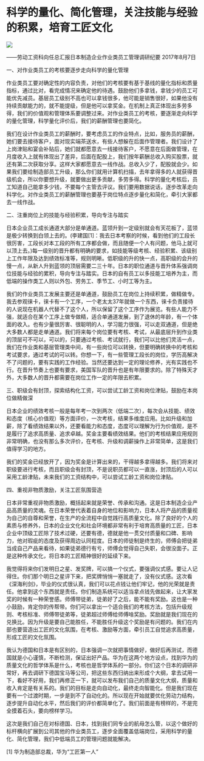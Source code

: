 # 科学的量化、简化管理，关注技能与经验的积累，培育工匠文化
<img class="pv" src="https://api.visitor.plantree.me/visitor-badge/pv?namespace=plantree.me&key=renzhengfei-speeches/科学的量化简化管理关注技能与经验的积累培育工匠文化.md">



——劳动工资科向任总汇报日本制造企业作业类员工管理调研纪要
2017年8月7日



一、对作业类员工的考核要逐步走向科学的量化管理

作业类员工要对确定性的内容负责，对他们的考核要有基于基线的量化指标和质量指标，通过比对，看完成情况来确定他的待遇。鼓励他们多拿钱，拿钱少的员工可能优先减员。基层员工级别不高也可以拿钱很多，他可能是销售很好，如果他没有持续贡献能力的，就不能提级，但是他可以拿奖金。在机制上真正体现出多劳多得，我们的价值观和管理体系要调整过来。对作业类员工的考核，要逐渐走向科学的量化管理，科学量化评价后，我们的薪酬管理也要简化。

我们在设计作业类员工的薪酬时，要考虑员工的作业特点，比如，服务员的薪酬，她们要去接待客户，面对现实端茶送水，有些人想躲在后面作管理者。我们设计了上岗津贴和宴会补贴后，她们就都愿意去一线接待客户，不愿意在后面做管理，在月度收入上就有体现出了差异，后面在配股上，我们按年薪酬总收入购买股票，就还有第二次获取分享。这样大家都愿意去一线作战。总收入少了，配股就会少。如果我们要给制造部员工升级，那么你们就用计算机扫描，去年拿得多的人就获得晋级机会，所以你要想升级，就要做出更多贡献，多劳多得。科学的量化考核后，员工知道自己能拿多少钱，不要每个主管去评议。我们要用数据说话，逐步改革走向科学化。对作业类员工的薪酬管理也要基于岗位特点逐步量化和简化，牵引大家都去一线作战。

二、注重岗位上的技能与经验积累，导向专注与踏实

日本企业员工成长通道大部分是单通道。蓝领升到一定级别就会有天花板了，蓝领是极少转换到白领上去的。(李建国[1]：我去日本考察的时候，看到他们的工段长很厉害，工段长对本工段的所有工序都会做，而且随便一个人有问题，他马上就可以顶上去。)每一级别的晋升都有明确的要求，如技能等级考核、经验积累、该级别上工作年限及达到绩效标准等，规则明晰。低职级的升的快一点，高职级的会升的慢一点，从新人升到蓝领的顶层需要二三十年。日本的职位通道与晋升体系强调岗位技能与经验的累积，导向专注与踏实。日本的自有员工以多技能工培养为主，而低端的操作类工人则以外包、劳务工、季节工、小时工等为主。

我们的作业类员工发展主要还是单通道，鼓励员工在岗位上持续积累，做精做专。我去参观徕卡，徕卡有一个工序，一个老太太37年就做一个东西，徕卡负责接待的人说现在机器人代替不了这个人，所以保留了这个工序作为展览。有些人能力不强，就适合在某个工序上做专做精，适合单通道发展，到了退休的年龄，有一个体面的收入。也有少量很厉害、很聪明的人，学习能力很强，可以走双通道，但是绝大多数人都是走单通道。我们将来每个岗位要有考核、考试，从最底层升到作业类的顶层可不可以，可以的，只要通过考核、考试就行，我们可以比他们灵活一点，我们在作业类和基层管理类中间，有一些岗位可以转换，但要明确转换中的考核和考试要求，通过考试的可以转。你想一下，有一些管理工段长的岗位，学历高解决不了问题的，要有实践的工作经验。当然还要达到一定的理论修养，光有实践也不行。在晋升节奏上也要有要求，美国军队的晋升也是有年限要求的。除了特殊天才外，大多数人的晋升都需要在岗位工作一定的年限去积累。

三、职级会有封顶，探索结构化工资，可以尝试工龄工资和岗位津贴，鼓励在本岗位做精做深

日本企业的绩效考核一般是每年考一次到两次（低端二次），每次会从技能、绩效和态度（核心价值观）等方面评价，一次考核，结果多维度应用。比如升级和加薪，除了看绩效结果以外，还要看能力和态度，态度可以理解为行为价值观，是不是履行了追求高质量、追求卓越。奖金主要看绩效结果。他们的考核结果应用规则非常明确，也没有那么多次评价，在考核、升级和调薪操作上非常简单，这是我们值得学习的地方。

我们的奖金已经放开了，因为奖金是计算出来的，干得越多拿得越多。我们将来对职级要进行考核，而且职级会有封顶，不是说职员都可以一直涨，封顶后的人可以采用工龄津贴，未来我们的工资结构中，可以尝试工龄工资和岗位津贴。

四、重视非物质激励，关注工匠氛围营造

日本非常重视非物质激励，概括起来就是荣誉、传承和沟通。这是日本制造企业产品高质量的灵魂。在日本荣誉代表着自身的地位和影响力，日本人将产品的质量视为自己的自尊和荣誉，在生产的全流程中自觉践行高质量文化。除了良好的个人的素质与修养外，日本的企业文化和社会环境都非常有利于培育高质量的工匠，日本企业中顶级工匠除了技术过硬，还要有德，德就是他一贯交付质量和口碑、影响力，他对瑕疵的态度及获得周边认同程度。日本的师徒制是终生的，师傅会把徒弟当成自己产品来看待，如果徒弟德行有亏，师傅会觉得自己失职，会很没面子。正是这种传承文化，将日本的工匠精神很好的延续下来。

我觉得将来你们发明日之星、发奖牌，可以搞一个仪式，要强调仪式感。要让人记得住。你们那个明日之星评下来，把奖牌悄悄一塞就走了，没有仪式感。这次看《深海利剑》，毕业的仪式很认真，我们可以花点钱让他们牢记，他的光荣就是责任。他拿到这个东西就是责任。你们制造系统可以适当拿点钱先做起来，让大家发奖的时候有一种荣誉感。师傅带徒弟，徒弟好了之后，能不能有奖励。这也是一种小鼓励，肯定你的传帮带。你们可以拿出一个适合我们的考核方法，包括升级规则、考核标准、师傅带徒弟等，徒弟超过师傅给师傅啥奖励。奖励就是我们现在的兑换比。因为升级是要自己能胜任，不能胜任升级这个奖励是有问题的。我们在内部也要营造出工匠的文化氛围，在考核、激励等方面，牵引员工自觉追求高质量，形成工匠的文化氛围。

我认为德国和日本是有区别的，日本强调一次就把事情做好，做好后再测试，而德国就是小心谨慎，不断检测，保证出好产品。华为在这两个地方设点，找到华为的质量文化的哲学体系是什么，考核也是哲学体系的一部分。你们这个日本的调研非常好，再去调研下德国宝马等公司，把这些东西归纳出来形成个大纲，拿去试用一下，看好不好用，我们再修正一下，就可以发布我们自己的质量文化大纲，质量和收入肯定是有关系的。我们的目标是走向自动化，最终走向智能化。但是我们现在要有一个过渡时期，一步是到不了自动化的。所以现在开始就要优化劳动力结构，逐步提升自动化水平，然后我们的评价都简单化了。我们前面是有榜样的，不是完全摸着石头，要向榜样学习。

这次是我们自己在对标德国、日本，找到我们同专业的航母怎么管，以这个做好的标杆横向扩展到公司其他的作业类员工，逐步全面覆盖低端岗位，采用科学的量化、简化管理，我们中低端员工的管理问题就能解决。



[1] 华为制造部总裁，华为“工匠第一人”
